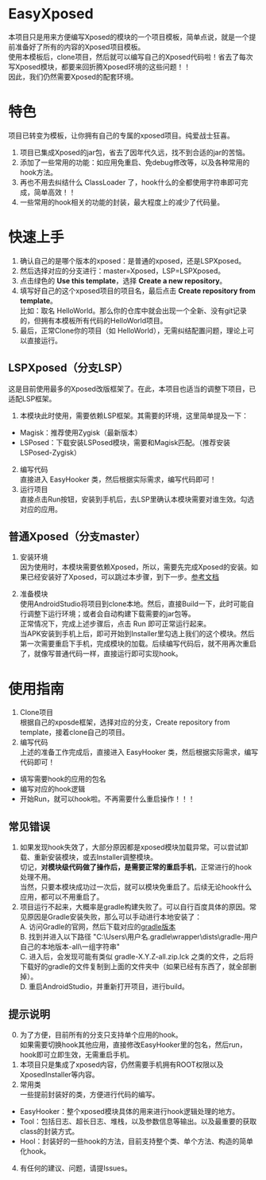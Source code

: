 # EasyXposed
本项目只是用来方便编写Xposed的模块的一个项目模板，简单点说，就是一个提前准备好了所有的内容的Xposed项目模板。  
使用本模板后，clone项目，然后就可以编写自己的Xposed代码啦！省去了每次写Xposed模块，都要来回折腾Xposed环境的这些问题！！  
因此，我们仍然需要Xposed的配套环境。

# 特色
项目已转变为模板，让你拥有自己的专属的xposed项目。纯爱战士狂喜。
1. 项目已集成Xposed的jar包，省去了因年代久远，找不到合适的jar的苦恼。
2. 添加了一些常用的功能：如应用免重启、免debug修改等，以及各种常用的hook方法。
3. 再也不用去纠结什么 ClassLoader 了，hook什么的全都使用字符串即可完成，简单高效！！
4. 一些常用的hook相关的功能的封装，最大程度上的减少了代码量。

# 快速上手
1. 确认自己的是哪个版本的xposed：是普通的xposed，还是LSPXposed。
2. 然后选择对应的分支进行：master=Xposed，LSP=LSPXposed。
3. 点击绿色的 **Use this template**，选择 **Create a new repository**。
4. 填写好自己的这个xposed项目的项目名，最后点击 **Create repository from template**。  
比如：取名 HelloWorld。那么你的仓库中就会出现一个全新、没有git记录的，但拥有本模板所有代码的HelloWorld项目。
5. 最后，正常Clone你的项目（如 HelloWorld），无需纠结配置问题，理论上可以直接运行。

## LSPXposed（分支LSP）
这是目前使用最多的Xposed改版框架了。在此，本项目也适当的调整下项目，已适配LSP框架。
1. 本模块此时使用，需要依赖LSP框架。其需要的环境，这里简单提及一下：
- Magisk：推荐使用Zygisk（最新版本）
- LSPosed：下载安装LSPosed模块，需要和Magisk匹配。（推荐安装 LSPosed-Zygisk）
2. 编写代码  
直接进入 EasyHooker 类，然后根据实际需求，编写代码即可！
3. 运行项目  
直接点击Run按钮，安装到手机后，去LSP里确认本模块需要对谁生效。勾选对应的应用。

## 普通Xposed（分支master）
1. 安装环境  
因为使用时，本模块需要依赖Xposed，所以，需要先完成Xposed的安装。如果已经安装好了Xposed，可以跳过本步骤，到下一步。[参考文档](https://blog.csdn.net/qq_40194392/article/details/83013443)

2. 准备模块  
使用AndroidStudio将项目到clone本地。然后，直接Build一下，此时可能自行调整下运行环境；或者会自动构建下载需要的jar包等。  
正常情况下，完成上述步骤后，点击 Run 即可正常运行起来。  
当APK安装到手机上后，即可开始到Installer里勾选上我们的这个模块。然后第一次需要重启下手机，完成模块的加载。后续编写代码后，就不用再次重启了，就像写普通代码一样，直接运行即可实现hook。

# 使用指南
1. Clone项目  
根据自己的xposde框架，选择对应的分支，Create repository from template，接着clone自己的项目。
2. 编写代码  
上述的准备工作完成后，直接进入 EasyHooker 类，然后根据实际需求，编写代码即可！
- 填写需要hook的应用的包名
- 编写对应的hook逻辑
- 开始Run，就可以hook啦。不再需要什么重启操作！！！

## 常见错误
1. 如果发现hook失效了，大部分原因都是xposed模块加载异常。可以尝试卸载、重新安装模块，或去Installer调整模块。  
切记，**对模块级代码做了操作后，是需要正常的重启手机**，正常进行的hook处理不用。  
当然，只要本模块成功过一次后，就可以模块免重启了。后续无论hook什么应用，都可以不用重启了。
3. 项目运行不起来，大概率是gradle构建失败了。可以自行百度具体的原因。常见原因是Gradle安装失败，那么可以手动进行本地安装了：  
  A. 访问Gradle的官网，然后下载对应的[gradle版本](https://gradle.org/releases)  
  B. 找到并进入以下路径 "C:\Users\用户名\.gradle\wrapper\dists\gradle-用户自己的本地版本-all\一组字符串\"  
  C. 进入后，会发现可能有类似 gradle-X.Y.Z-all.zip.lck 之类的文件，之后将下载好的gradle的文件复制到上面的文件夹中（如果已经有东西了，就全部删掉）。  
  D. 重启AndroidStudio，并重新打开项目，进行build。

## 提示说明
0. 为了方便，目前所有的分支只支持单个应用的hook。  
如果需要切换hook其他应用，直接修改EasyHooker里的包名，然后run，hook即可立即生效，无需重启手机。
2. 本项目只是集成了xposed内容，仍然需要手机拥有ROOT权限以及XposedInstaller等内容。
3. 常用类  
一些提前封装好的类，方便进行代码的编写。
- EasyHooker：整个xposed模块具体的用来进行hook逻辑处理的地方。
- Tool：包括日志、超长日志、堆栈，以及参数信息等输出。以及最重要的获取class的封装方式。
- Hool：封装好的一些hook的方法，目前支持整个类、单个方法、构造的简单化hook。
4. 有任何的建议、问题，请提Issues。
